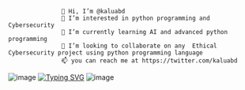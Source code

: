                    👋 Hi, I’m @kaluabd
                   👀 I’m interested in python programming and Cybersecurity
                   🌱 I’m currently learning AI and advanced python programming
                   💞️ I’m looking to collaborate on any  Ethical Cybersecurity project using python programming language 
                   📫 you can reach me at https://twitter.com/kaluabd
![image](https://user-images.githubusercontent.com/42538124/166997835-97d3bb52-c513-40e2-8f2e-7d1b3daccbda.png)
[![Typing SVG](https://readme-typing-svg.herokuapp.com/?lines=I+Am+Kaleab;Ethical+Hacker;Security+Software+Developer)](https://git.io/typing-svg)
![image](https://user-images.githubusercontent.com/42538124/166999007-a37aa57c-3645-40cf-81ed-462828d5e59f.png)




